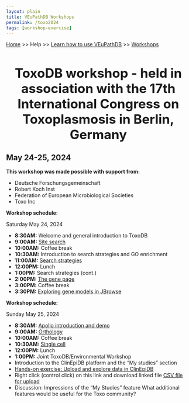 ```yaml
---
layout: plain
title: VEuPathDB Workshops
permalink: /toxo2024
tags: [workshop-exercise]
---
```

<style>
  h1 {
    font-size: 2.5em;
  }
  div.contents {
    margin-left: 1em;
    margin-bottom: 3em;
  }
  
  div.workshop {
    margin: 2em 1em;
  }

details summary, details ul {
  margin-top: 1em;
}
details summary {
  font-size: 150%;
  color: #069;
}
details p, details table {
  margin-left: 2em;
}
details table {
  margin-right: 6em;
}

table {
  margin-top: 1em;
  border-collapse: collapse;
}
/*
table, th, td {
  border: 1px solid black;
  padding: 0.5em;
}
*/
tr.break td {
  background-color: #DCDCDC;
}

table.hor-minimalist-a {
  text-align: left;
}
table.hor-minimalist-a th {
  font-size: 110%;
  font-weight: 400;
  color: #039;
  border-top: 0;
  border-bottom: 2px solid #6678b1;
  padding: 0.5em;
  text-align: left;
}
table.hor-minimalist-a tr {
  border-bottom: 1px solid #ddd;
}
table.hor-minimalist-a tr:hover td {
  color: #039; 
}
table.hor-minimalist-a tr.other td {
  background-color: #fafafa;         
}
table.hor-minimalist-a tbody {
  display: table-row-group;
  vertical-align: middle;
  border-color: inherit;
}
table.hor-minimalist-a td {
  color: #669; 
  padding: 0.5em 0.5em 0.5em;
  vertical-align: middle;
}
table.hor-minimalist-a tfoot {
  font-size: 90%;
}
table.hor-minimalist-a tfoot tr {
  border:0;
}
th.time {
  width: 20%;
}
th.event {
  width: 40%;
}
th.author {
  width: 20%;
}
th.recording {
  width: 20%;
}
div.centered-title {
    border: 1px solid black;
    border-radius: 1em;
    text-align: left;
    margin-left: 8em;
    margin-right: 8em;
    background: #F8F8F8;
    padding-left: 3em;
    padding-right: 3em;
}
div.instructor-table {
       text-align : left;
       padding-left: 5px;
       padding-right: 5px;
       padding-top: 5px;
       padding-bottom: 5px;
}

div.photowrapper {
  display: grid;
  grid-template-columns: repeat(3, 1fr);
  gap: 3.5em;
  grid-auto-rows: minmax(100px, auto);
  align-items: end;
  font-size: 110%;
}
.photowrapper img {
  padding-bottom: 1em;
  width: 15em;
}

div.logowrapper {
  display: grid;
  grid-template-columns: repeat(3, 1fr);
  gap: 4.5em;
  grid-auto-rows: minmax(75px, auto);
  align-items: end;
  font-size: 110%;
}
.logowrapper img {
  padding-bottom: 2em;
  width: 10em;
}
</style>

<p><a href="/">Home</a> >> Help >> 
   <a href="/a/app/static-content/landing.html">Learn how to use VEuPathDB</a> >> 
   <a href="/a/app/static-content/workshops.html">Workshops</a></p>

<center><h1>ToxoDB workshop - held in association with the 17th International Congress on Toxoplasmosis in Berlin, Germany</h1></center>
<h2>May 24-25, 2024</h2>
<p><b>This workshop was made possible with support from:</b></p>
<ul>
<li>Deutsche Forschungsgemeinschaft</li>
<li>Robert Koch Inst</li>
<li>Federation of European Microbiological Societies</li>
<li>Toxo Inc</li>
</ul>

<p><b>Workshop schedule:</b></p>
<p>Saturday May 24, 2024</p>
<ul>
<li><b>8:30AM:</b> Welcome and general introduction to ToxoDB</li>
<li><b>9:00AM:</b> <a target="_blank" href="{{'/documents/2024toxo/SiteSearch_toxo2024.pdf' | absolute_url}}" >Site search</a></li>
<li><b>10:00AM:</b> Coffee break</li>
<li><b>10:30AM:</b> Introduction to search strategies and GO enrichment</li>
<li><b>11:00AM:</b> <a target="_blank" href="{{'/documents/2024toxo/Strategies_toxo2024.pdf' | absolute_url}}" >Search strategies</a></li>
<li><b>12:00PM:</b> Lunch</li>
<li><b>1:00PM:</b> Search strategies (cont.)</li>
<li><b>2:00PM:</b> <a target="_blank" href="{{'/documents/2024toxo/Gene_Page_toxo2024.pdf' | absolute_url}}" >The gene page</a></li>
<li><b>3:00PM:</b> Coffee break</li>
<li><b>3:30PM:</b> <a target="_blank" href="{{'/documents/2024toxo/Exploring_gene_models_in_JBrowse_toxo2024.pdf' | absolute_url}}" >Exploring gene models in JBrowse</a></li>
</ul>

<p><b>Workshop schedule:</b></p>
<p>Sunday May 25, 2024</p>
<ul>
<li><b>8:30AM:</b> <a target="_blank" href="{{'/documents/2024toxo/Apollo_optional_exercise_toxo2024.pdf' | absolute_url}}" >Apollo introduction and demo</a></li>
<li><b>9:00AM:</b> <a target="_blank" href="{{'/documents/2024toxo/Orthology_and_Ontology_toxo2024.pdf' | absolute_url}}" >Orthology</a></li>
<li><b>10:00AM:</b> Coffee break</li>
<li><b>10:30AM:</b> <a target="_blank" href="{{'/documents/2024toxo/scRNAseq_Toxo24.pdf' | absolute_url}}" >Single cell</a></li>
<li><b>12:00PM:</b> Lunch</li>
<li><b>1:00PM:</b> Joint ToxoDB/Environmental Workshop</li>
<li>Introduction to the ClinEpiDB platform and the “My studies” section</li>
<li><a target="_blank" href="{{'/documents/2024toxo/Toxo_env2024.pdf' | absolute_url}}" >Hands-on exercise: Upload and explore data in ClinEpiDB</a></li>
<li>Right click (control click) on this link and download linked file <a target="_blank" href="{{'/documents/2024toxo/toxo_genotyped_animal.csv' | absolute_url}}" >CSV file for upload</a></li>
<li>Discussion: Impressions of the “My Studies” feature What additional features would be useful for the Toxo community?</li>
</ul>
